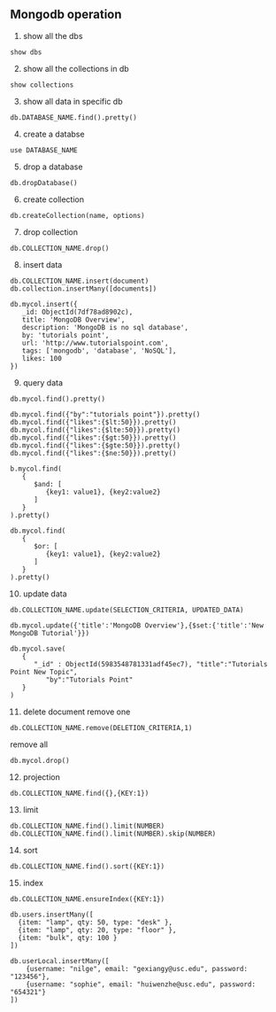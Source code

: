 ## Mongodb operation

1. show all the dbs

  ```
  show dbs
  ```
2. show all the collections in db

  ```
  show collections
  ```

3. show all data in specific db

  ```
  db.DATABASE_NAME.find().pretty()
  ```

4. create a databse

  ```
  use DATABASE_NAME
  ```

5. drop a database
  ```
  db.dropDatabase()
  ```

6. create collection
  ```
  db.createCollection(name, options)
  ```

7. drop collection
  ```
  db.COLLECTION_NAME.drop()
  ```

8. insert data
  ```
  db.COLLECTION_NAME.insert(document)
  db.collection.insertMany([documents])
  ```

  ```
  db.mycol.insert({
     _id: ObjectId(7df78ad8902c),
     title: 'MongoDB Overview',
     description: 'MongoDB is no sql database',
     by: 'tutorials point',
     url: 'http://www.tutorialspoint.com',
     tags: ['mongodb', 'database', 'NoSQL'],
     likes: 100
  })
  ```
9. query data
  ```
  db.mycol.find().pretty()

  db.mycol.find({"by":"tutorials point"}).pretty()
  db.mycol.find({"likes":{$lt:50}}).pretty()
  db.mycol.find({"likes":{$lte:50}}).pretty()
  db.mycol.find({"likes":{$gt:50}}).pretty()
  db.mycol.find({"likes":{$gte:50}}).pretty()
  db.mycol.find({"likes":{$ne:50}}).pretty()

  b.mycol.find(
     {
        $and: [
           {key1: value1}, {key2:value2}
        ]
     }
  ).pretty()

  db.mycol.find(
     {
        $or: [
           {key1: value1}, {key2:value2}
        ]
     }
  ).pretty()
  ```
10. update data
  ```
  db.COLLECTION_NAME.update(SELECTION_CRITERIA, UPDATED_DATA)

  db.mycol.update({'title':'MongoDB Overview'},{$set:{'title':'New MongoDB Tutorial'}})

  db.mycol.save(
     {
        "_id" : ObjectId(5983548781331adf45ec7), "title":"Tutorials Point New Topic",
           "by":"Tutorials Point"
     }
  )
  ```

11. delete document
  remove one
  ```
  db.COLLECTION_NAME.remove(DELETION_CRITERIA,1)
  ```
  remove all
  ```
  db.mycol.drop()
  ```
12. projection
  ```
  db.COLLECTION_NAME.find({},{KEY:1})
  ```

13. limit
  ```
  db.COLLECTION_NAME.find().limit(NUMBER)
  db.COLLECTION_NAME.find().limit(NUMBER).skip(NUMBER)
  ```

14. sort
  ```
  db.COLLECTION_NAME.find().sort({KEY:1})
  ```
15. index
  ```
  db.COLLECTION_NAME.ensureIndex({KEY:1})
  ```


  ```
  db.users.insertMany([
    {item: "lamp", qty: 50, type: "desk" },
    {item: "lamp", qty: 20, type: "floor" },
    {item: "bulk", qty: 100 }
  ])
  ```

  ```
  db.userLocal.insertMany([
      {username: "nilge", email: "gexiangy@usc.edu", password: "123456"},
      {username: "sophie", email: "huiwenzhe@usc.edu", password: "654321"}
  ])
  ```
